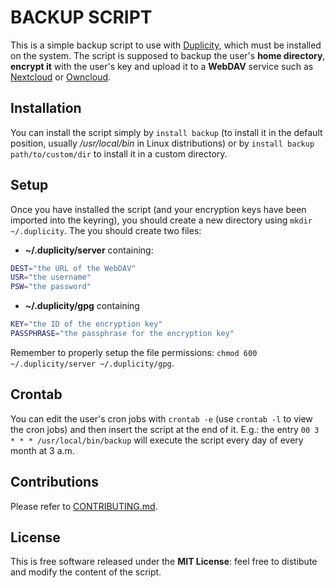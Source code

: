 # BACKUP SCRIPT

This is a simple backup script to use with [Duplicity](http://duplicity.nongnu.org/), which must be installed on the system. The script is supposed to backup the user's **home directory**, **encrypt it** with the user's key and upload it to a **WebDAV** service such as [Nextcloud](https://nextcloud.com/) or [Owncloud](https://owncloud.org/).

## Installation

You can install the script simply by `install backup` (to install it in the default position, usually _/usr/local/bin_ in Linux distributions) or by `install backup path/to/custom/dir` to install it in a custom directory.

## Setup

Once you have installed the script (and your encryption keys have been imported into the keyring), you should create a new directory using `mkdir ~/.duplicity`. The you should create two files:
- **~/.duplicity/server** containing:
```bash
DEST="the URL of the WebDAV"
USR="the username"
PSW="the password"
```
- **~/.duplicity/gpg** containing
```bash
KEY="the ID of the encryption key"
PASSPHRASE="the passphrase for the encryption key"
```

Remember to properly setup the file permissions: `chmod 600 ~/.duplicity/server ~/.duplicity/gpg`.

## Crontab

You can edit the user's cron jobs with `crontab -e` (use `crontab -l` to view the cron jobs) and then insert the script at the end of it. E.g.: the entry `00 3 * * * /usr/local/bin/backup` will execute the script every day of every month at 3 a.m.

## Contributions

Please refer to [CONTRIBUTING.md](https://gitlab.com/thesfinox/dup-backup/blob/master/CONTRIBUTING.md).

## License

This is free software released under the **MIT License**: feel free to distibute and modify the content of the script.